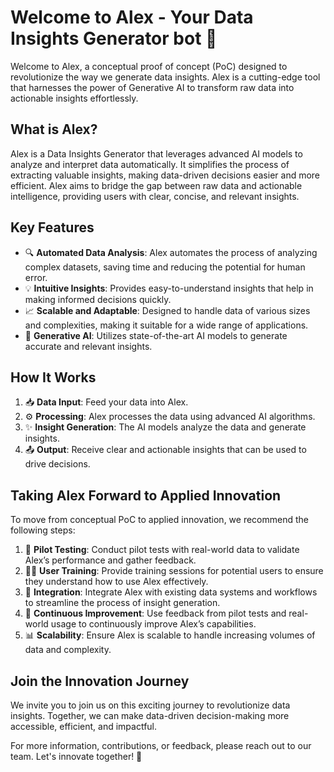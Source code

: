 # Welcome to Alex - Your Data Insights Generator bot 🚀

Welcome to Alex, a conceptual proof of concept (PoC) designed to revolutionize the way we generate data insights. Alex is a cutting-edge tool that harnesses the power of Generative AI to transform raw data into actionable insights effortlessly.

## What is Alex?

Alex is a Data Insights Generator that leverages advanced AI models to analyze and interpret data automatically. It simplifies the process of extracting valuable insights, making data-driven decisions easier and more efficient. Alex aims to bridge the gap between raw data and actionable intelligence, providing users with clear, concise, and relevant insights.

## Key Features

- 🔍 **Automated Data Analysis**: Alex automates the process of analyzing complex datasets, saving time and reducing the potential for human error.
- 💡 **Intuitive Insights**: Provides easy-to-understand insights that help in making informed decisions quickly.
- 📈 **Scalable and Adaptable**: Designed to handle data of various sizes and complexities, making it suitable for a wide range of applications.
- 🤖 **Generative AI**: Utilizes state-of-the-art AI models to generate accurate and relevant insights.

## How It Works

1. 📥 **Data Input**: Feed your data into Alex.
2. ⚙️ **Processing**: Alex processes the data using advanced AI algorithms.
3. ✨ **Insight Generation**: The AI models analyze the data and generate insights.
4. 📤 **Output**: Receive clear and actionable insights that can be used to drive decisions.

## Taking Alex Forward to Applied Innovation

To move from conceptual PoC to applied innovation, we recommend the following steps:

1. 🧪 **Pilot Testing**: Conduct pilot tests with real-world data to validate Alex’s performance and gather feedback.
2. 👩‍🏫 **User Training**: Provide training sessions for potential users to ensure they understand how to use Alex effectively.
3. 🔗 **Integration**: Integrate Alex with existing data systems and workflows to streamline the process of insight generation.
4. 🔄 **Continuous Improvement**: Use feedback from pilot tests and real-world usage to continuously improve Alex’s capabilities.
5. 📊 **Scalability**: Ensure Alex is scalable to handle increasing volumes of data and complexity.

## Join the Innovation Journey

We invite you to join us on this exciting journey to revolutionize data insights. Together, we can make data-driven decision-making more accessible, efficient, and impactful.

For more information, contributions, or feedback, please reach out to our team. Let's innovate together! 🚀
